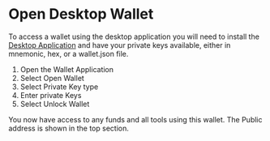 # Open Desktop Wallet

To access a wallet using the desktop application you will need to install the [Desktop Application](#) and have your private keys available, either in mnemonic, hex, or a wallet.json file.

1. Open the Wallet Application
2. Select Open Wallet
3. Select Private Key type
4. Enter private Keys
5. Select Unlock Wallet

You now have access to any funds and all tools using this wallet. The Public address is shown in the top section. 

